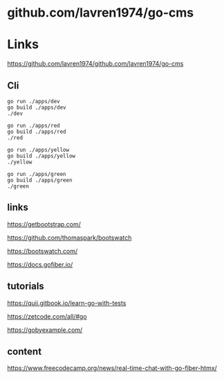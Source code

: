 # github.com/lavren1974/go-cms

# Links

https://github.com/lavren1974/github.com/lavren1974/go-cms

## Cli

```
go run ./apps/dev
go build ./apps/dev
./dev
```  

```
go run ./apps/red
go build ./apps/red
./red
```

```
go run ./apps/yellow
go build ./apps/yellow
./yellow
```

```
go run ./apps/green
go build ./apps/green
./green
```


## links

https://getbootstrap.com/

https://github.com/thomaspark/bootswatch

https://bootswatch.com/

https://docs.gofiber.io/


## tutorials

https://quii.gitbook.io/learn-go-with-tests

https://zetcode.com/all/#go

https://gobyexample.com/

## content

https://www.freecodecamp.org/news/real-time-chat-with-go-fiber-htmx/